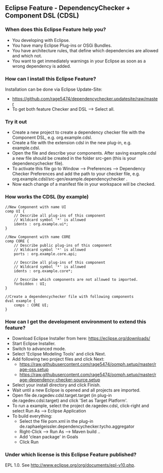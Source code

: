 ## Eclipse Feature - DependencyChecker + Component DSL (CDSL)

### When does this Eclipse Feature help you?
* You developing with Eclipse.
* You have many Eclipse Plug-ins or OSGi Bundles.
* You have architecture rules, that define which dependencies are allowed and which not.
* You want to get immediately warnings in your Eclipse as soon as a wrong dependency is added. 

### How can I install this Eclipse Feature?
Installation can be done via Eclipse Update-Site:
 * https://github.com/rage5474/dependencychecker.updatesite/raw/master
 * To get both feature Checker and DSL --> Select all. 

### Try it out
* Create a new project to create a dependency checker file with the Component DSL, e.g. org.example.cdsl.
* Create a file with the extension cdsl in the new plug-in, e.g. example.cdsl.
* Open the file and describe your components. After saving example.cdsl a new file should be created in the folder src-gen (this is your dependencychecker file).
* To activate this file go to Window --> Preferences --> Dependency Checker Preferences and add the path to your checker file, e.g. org.example.cdsl/src-gen/example.dependencychecker .
* Now each change of a manifest file in your workspace will be checked. 

### How works the CDSL (by example)

    //New Component with name UI
    comp UI {
        // Describe all plug-ins of this component
        // Wildcard symbol '*' is allowed
        idents : org.example.ui*;
    }
    
    //New Component with name CORE
    comp CORE {
        // Describe public plug-ins of this component
        // Wildcard symbol '*' is allowed
        ports : org.example.core.api;
        
        // Describe all plug-ins of this component
        // Wildcard symbol '*' is allowed
        idents : org.example.core*;
        
        // Describe which components are not allowed to imported.   
        forbidden : UI; 
    }
    
    //Create a dependencychecker file with following components
    dval example {
        comps : CORE UI;
    }

### How can I get the development environment to extend this feature?
* Download Eclipse Installer from here: https://eclipse.org/downloads/
* Start Eclipse Installer.
* Switch to advanced mode.
* Select 'Eclipse Modeling Tools' and click Next.
* Add following two project files and click Next:
	* https://raw.githubusercontent.com/rage5474/oomph.setup/master/rage-oss.setup
	* https://raw.githubusercontent.com/rage5474/oomph.setup/master/rage-dependency-checker-source.setup 
* Select your install directory and click Finish.
* Wait until a new Eclipse is opened and all projects are imported.
* Open file de.ragedev.cdsl.target.target (in plug-in de.ragedev.cdsl.target) and click 'Set as Target Platform'.
* To run a example, select the project de.ragedev.cdsl, click-right and select Run As --> Eclipse Application
* To build everything: 
    * Select the file pom.xml in the plug-in de.raphaelgeissler.dependencychecker.tycho.aggregator
	* Right-Click --> Run As --> Maven build .. 
	* Add 'clean package' in Goals
	* Click Run

### Under which license is this Eclipse Feature published?
EPL 1.0. See http://www.eclipse.org/org/documents/epl-v10.php.